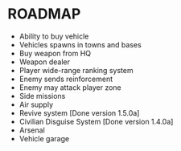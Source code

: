 # ROADMAP
* Ability to buy vehicle
* Vehicles spawns in towns and bases
* Buy weapon from HQ
* Weapon dealer
* Player wide-range ranking system
* Enemy sends reinforcement
* Enemy may attack player zone
* Side missions
* Air supply
* Revive system [Done version 1.5.0a]
* Civilian Disguise System [Done version 1.4.0a]
* Arsenal
* Vehicle garage